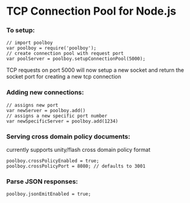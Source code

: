 TCP Connection Pool for Node.js
===

### To setup:
	// import poolboy
	var poolboy = require('poolboy');
	// create connection pool with request port
	var poolServer = poolboy.setupConnectionPool(5000);
	
TCP requests on port 5000 will now setup a new socket and return the socket port for creating a new tcp connection

### Adding new connections:
	// assigns new port
	var newServer = poolboy.add()
	// assigns a new specific port number
	var newSpecificServer = poolboy.add(1234)
	
### Serving cross domain policy documents:
currently supports unity/flash cross domain policy format

	poolboy.crossPolicyEnabled = true;
	poolboy.crossPolicyPort = 8080; // defaults to 3001

### Parse JSON responses:
	poolboy.jsonEmitEnabled = true;